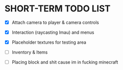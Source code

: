 # SHORT-TERM TODO LIST
- [x] Attach camera to player & camera controls
- [x] Interaction (raycasting lmau) and menus
- [x] Placeholder textures for testing area 
- [ ] Inventory & Items
- [ ] Placing block and shit cause im in fucking minecraft

